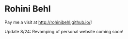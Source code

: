 <h1> Rohini Behl </h1>

Pay me a visit at http://rohinibehl.github.io/!

Update 8/24: Revamping of personal website coming soon!
